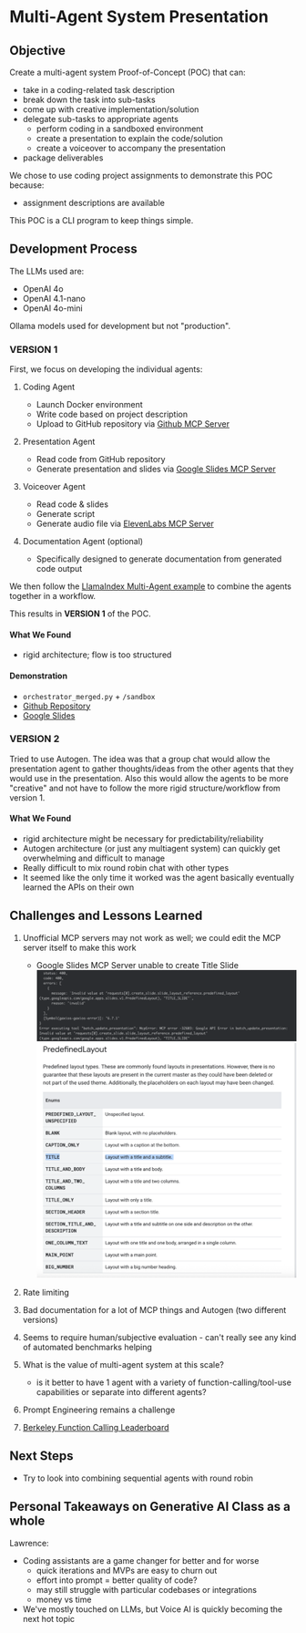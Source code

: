 # Multi-Agent System Presentation

## Objective

Create a multi-agent system Proof-of-Concept (POC) that can:
- take in a coding-related task description
- break down the task into sub-tasks
- come up with creative implementation/solution
- delegate sub-tasks to appropriate agents
    - perform coding in a sandboxed environment
    - create a presentation to explain the code/solution
    - create a voiceover to accompany the presentation
- package deliverables 

We chose to use coding project assignments to demonstrate this POC because:
- assignment descriptions are available 

This POC is a CLI program to keep things simple.

## Development Process

The LLMs used are:
- OpenAI 4o
- OpenAI 4.1-nano
- OpenAI 4o-mini

Ollama models used for development but not "production".

### VERSION 1

First, we focus on developing the individual agents:

1. Coding Agent                                                 
    - Launch Docker environment       
    - Write code based on project description
    - Upload to GitHub repository via [Github MCP Server](https://github.com/github/github-mcp-server)

2. Presentation Agent 
    - Read code from GitHub repository
    - Generate presentation and slides via [Google Slides MCP Server](https://github.com/matteoantoci/google-slides-mcp)

3. Voiceover Agent
    - Read code & slides
    - Generate script
    - Generate audio file via [ElevenLabs MCP Server](https://github.com/elevenlabs/elevenlabs-mcp)

4. Documentation Agent (optional)
    - Specifically designed to generate documentation from generated code output     

We then follow the [LlamaIndex Multi-Agent example](https://docs.llamaindex.ai/en/stable/understanding/agent/multi_agent/) to combine the agents together in a workflow.

This results in **VERSION 1** of the POC.

#### What We Found

- rigid architecture; flow is too structured

#### Demonstration

- `orchestrator_merged.py` + `/sandbox`
- [Github Repository](https://github.com/robot-coder?tab=repositories)
- [Google Slides](https://drive.google.com/drive/home)

### VERSION 2

Tried to use Autogen. The idea was that a group chat would allow the presentation agent to gather thoughts/ideas from the other agents that they would use in the presentation.
Also this would allow the agents to be more "creative" and not have to follow the more rigid structure/workflow from version 1.

#### What We Found

- rigid architecture might be necessary for predictability/reliability
- Autogen architecture (or just any multiagent system) can quickly get overwhelming and difficult to manage
- Really difficult to mix round robin chat with other types
- It seemed like the only time it worked was the agent basically eventually learned the APIs on their own
  

## Challenges and Lessons Learned
1. Unofficial MCP servers may not work as well; we could edit the MCP server itself to make this work
    - Google Slides MCP Server unable to create Title Slide
    ![MCP Server unable to create slides](./assets/image.png)
    ![PREDEFINED_LAYOUT value incorrect](./assets/image-1.png)
2. Rate limiting
3. Bad documentation for a lot of MCP things and Autogen (two different versions)

4. Seems to require human/subjective evaluation - can't really see any kind of automated benchmarks helping

5. What is the value of multi-agent system at this scale?
    - is it better to have 1 agent with a variety of function-calling/tool-use capabilities or separate into different agents?

6. Prompt Engineering remains a challenge

7. [Berkeley Function Calling Leaderboard](https://gorilla.cs.berkeley.edu/leaderboard.html)

## Next Steps
- Try to look into combining sequential agents with round robin

## Personal Takeaways on Generative AI Class as a whole
Lawrence:
- Coding assistants are a game changer for better and for worse
    - quick iterations and MVPs are easy to churn out
    - effort into prompt = better quality of code?
    - may still struggle with particular codebases or integrations 
    - money vs time
- We've mostly touched on LLMs, but Voice AI is quickly becoming the next hot topic